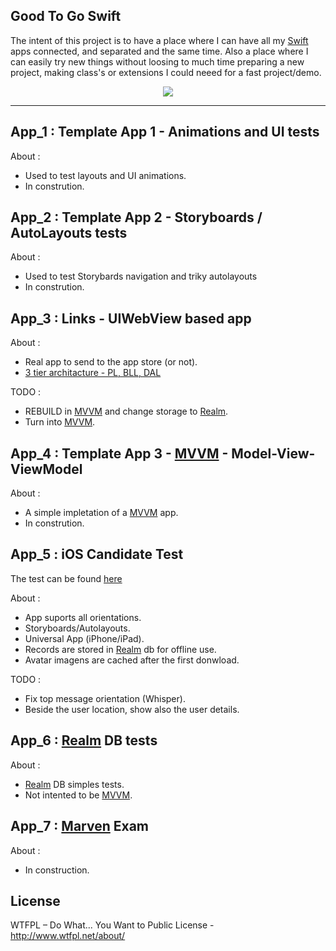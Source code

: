 Good To Go Swift
-----

The intent of this project is to have a place where I can have all my [Swift](https://developer.apple.com/swift/) apps connected, and separated and the same time. Also a place where I can easily try new things without loosing to much time preparing a new project, making class's or extensions I could neeed for a fast project/demo. 

<p align="center">
<img src="https://github.com/ricardopsantos/GoodToGo_Swift/blob/master/G2GLogo.png">
</p>

-----

## App_1 : Template App 1 - Animations and UI tests
About :
- Used to test layouts and UI animations.
- In constrution.

## App_2 : Template App 2 - Storyboards / AutoLayouts tests
About :
- Used to test Storybards navigation and triky autolayouts
- In constrution.

## App_3 : Links - UIWebView based app
About :
- Real app to send to the app store (or not).
- [3 tier architacture - PL, BLL, DAL](https://www.techopedia.com/definition/24649/three-tier-architecture.)


TODO :
- REBUILD in [MVVM](https://en.wikipedia.org/wiki/Model%E2%80%93view%E2%80%93viewmodel) and change storage to [Realm](https://realm.io/).
- Turn into [MVVM](https://en.wikipedia.org/wiki/Model%E2%80%93view%E2%80%93viewmodel).

## App_4 : Template App 3 - [MVVM](https://en.wikipedia.org/wiki/Model%E2%80%93view%E2%80%93viewmodel) - Model-View-ViewModel
About :
- A simple impletation of a [MVVM](https://en.wikipedia.org/wiki/Model%E2%80%93view%E2%80%93viewmodel) app.
- In constrution.

## App_5 : iOS Candidate Test

The test can be found [here](https://docs.google.com/document/d/196_oDP1A4dxwuBElkxhXSNiD7TDSuVFpzO8NwqFhLYA/edit)

About :
- App suports all orientations.
- Storyboards/Autolayouts.
- Universal App (iPhone/iPad).
- Records are stored in [Realm](https://realm.io/) db for offline use.
- Avatar imagens are cached after the first donwload.

TODO :
- Fix top message orientation (Whisper).
- Beside the user location, show also the user details.

## App_6 : [Realm](https://realm.io/) DB tests
About :
-  [Realm](https://realm.io/) DB simples tests.
- Not intented to be [MVVM](https://en.wikipedia.org/wiki/Model%E2%80%93view%E2%80%93viewmodel).

## App_7 : [Marven](http://developer.marvel.com/) Exam
About :
- In construction.

## License

WTFPL – Do What... You Want to Public License - http://www.wtfpl.net/about/
